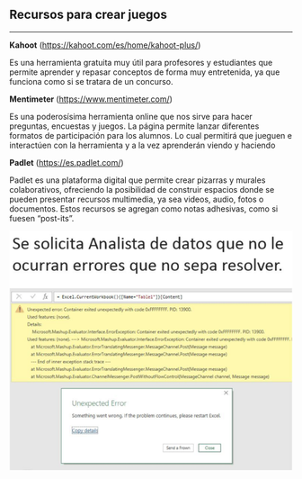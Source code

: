 ## Recursos para crear juegos
--------


**Kahoot** (https://kahoot.com/es/home/kahoot-plus/)

Es una herramienta gratuita muy útil para profesores y estudiantes que permite aprender y repasar conceptos de forma muy entretenida, ya que funciona como si se tratara de un concurso.


**Mentimeter** (https://www.mentimeter.com/)

Es una poderosísima herramienta online que nos sirve para hacer preguntas, encuestas y juegos. La página permite lanzar diferentes formatos de participación para los alumnos. Lo cual permitirá que jueguen e interactúen con la herramienta y a la vez aprenderán viendo y haciendo


**Padlet** (https://es.padlet.com/)

Padlet es una plataforma digital que permite crear pizarras y murales colaborativos, ofreciendo la posibilidad de construir espacios donde se pueden presentar recursos multimedia, ya sea videos, audio, fotos o documentos. Estos recursos se agregan como notas adhesivas, como si fuesen “post-its”.

![meme](https://raw.githubusercontent.com/NoeliaFerrero/My-DS-journey/master/image.png)

